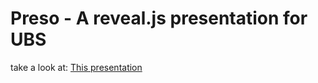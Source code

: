 # Preso - A reveal.js presentation for UBS
take a look at: [This presentation](../../Preso/Presentation1/#/)
